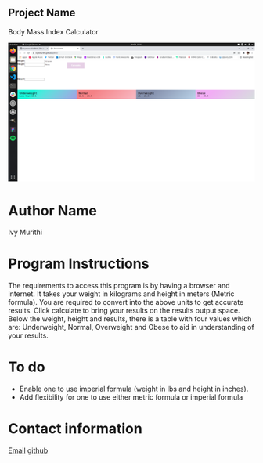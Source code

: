 ## Project Name 
Body Mass Index Calculator

![Homepage Image](./homepage.png)

# Author Name 
Ivy Murithi

# Program Instructions
The requirements to access this program is by having a browser and internet. It takes your weight in kilograms and height in meters (Metric formula). You are required to convert into the above units to get accurate results. Click calculate to bring your results on the results output space. Below the weight, height and results, there is a table with four values which are: Underweight, Normal, Overweight and Obese to aid in understanding of your results.

# To do
- Enable one to use imperial formula (weight in lbs and height in inches).
- Add flexibility for one to use either metric formula or imperial formula

# Contact information
[Email](ivymurithi@gmail.com)
[github](https://github.com/ivymmurithi/BMI)